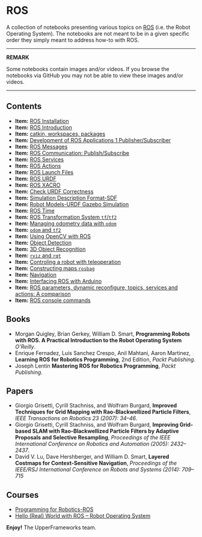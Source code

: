 # ROS

A collection of notebooks presenting various topics on <a href="http://www.ros.org/">ROS</a> (i.e. the Robot Operating System).
The notebooks are not meant to be in a given specific order they simply meant to address how-to with ROS. 

---
**REMARK**

Some notebooks contain images and/or videos. If you browse the notebooks via GitHub you may not be able to view these images and/or videos.

---

## Contents

- **Item:** <a href="ros_installation.md">ROS Installation</a>
- **Item:** <a href="ros_introduction.md">ROS Introduction</a>
- **Item:** <a href="catkin_workspace_packages.ipynb">catkin, workspaces, packages</a>
- **Item:** <a href="development_ros_applications_1_publisher_subscriber.ipynb">Development of ROS Applications 1 Publisher/Subscriber</a>
- **Item:** <a href="ros_messages.ipynb">ROS Messages</a>
- **Item:** <a href="ros_communication_publish_subscribe.ipynb">ROS Communication: Publish/Subscribe</a>
- **Item:** <a href="ros_services.ipynb">ROS Services</a>
- **Item:** <a href="ros_actions.ipynb">ROS Actions</a>
- **Item:** <a href="ros_launch_files.ipynb">ROS Launch Files</a>
- **Item:** <a href="robot_models_urdf.ipynb">ROS URDF</a>
- **Item:** <a href="ros_xacro.ipynb">ROS XACRO</a>
- **Item:** <a href="check_urdf_correctness.ipynb">Check URDF Correctness</a>
- **Item:** <a href="simulation_description_format_sdf.ipynb">Simulation Description Format-SDF</a>
- **Item:** <a href="robot_models_urdf_gazebo_simulation.ipynb">Robot Models-URDF Gazebo Simulation</a>
- **Item:** <a href="ros_time.ipynb">ROS Time</a>
- **Item:** <a href="transformation_system_tf_tf2.ipynb">ROS Transformation System ```tf```/```tf2```</a>
- **Item:** <a href="ros_odometry.ipynb">Managing odometry data with ```odom```</a>
- **Item:** <a href="ros_odom_and_tf2.ipynb">```odom``` and ```tf2```</a>
- **Item:** <a href="opencv_with_ros.ipynb">Using OpenCV with ROS</a>
- **Item:** <a href="object_detection.ipynb">Object Detection</a>
- **Item:** <a href="3d_object_recognition.ipynb">3D Object Recognition</a>
- **Item:** <a href="rviz_rqt.ipynb">```rviz``` and ```rqt```</a>
- **Item:** <a href="control_with_teleoperation.ipynb">Controling a robot with teleoperation</a>
- **Item:** <a href="constructing_maps.ipynb">Constructing maps ```rosbag```</a>
- **Item:** <a href="ros_navigation.ipynb">Navigation</a>
- **Item:** <a href="interface_ros_with_arduino.ipynb">Interfacing ROS with Arduino</a>
- **Item:** <a href="ros_parameters_dynamicreconfigure_topics_services_actions_comparison.ipynb">ROS parameters, dynamic reconfigure, topics, services and actions: A comparison</a>
- **Item:** <a href="ros_console_commands.ipynb">ROS console commands</a>

## Books

- Morgan Quigley, Brian Gerkey,  William D. Smart, **Programming Robots with ROS. A Practical Introduction to the Robot Operating System** _O'Reilly_.
- Enrique Fernadez, Luis Sanchez Crespo, Anil Mahtani, Aaron Martinez, **Learning ROS for Robotics Programming**, 2nd Edition, _Packt Publishing_.
- Joseph Lentin **Mastering ROS for Robotics Programming**, _Packt Publishing_.

## Papers

- Giorgio Grisetti, Cyrill Stachniss, and Wolfram Burgard, **Improved Techniques for Grid Mapping with Rao-Blackwellized Particle Filters**, _IEEE Transactions on Robotics 23 (2007): 34–46_.
- Giorgio Grisetti, Cyrill Stachniss, and Wolfram Burgard, **Improving Grid-based SLAM with Rao-Blackwellized Particle Filters by Adaptive Proposals and Selective Resampling**, _Proceedings of the IEEE International Conference on Robotics and Automation (2005): 2432–2437_.
- David V. Lu, Dave Hershberger, and William D. Smart, **Layered Costmaps for Context-Sensitive Navigation**, _Proceedings of the IEEE/RSJ International Conference on Robots and Systems (2014): 709–715_
	
## Courses
- <a href="http://www.rsl.ethz.ch/education-students/lectures/ros.html">Programming for Robotics-ROS</a>
- <a href="https://courses.edx.org/courses/course-v1:DelftX+ROS1x+3T2018/course/">Hello (Real) World with ROS – Robot Operating System</a>


**Enjoy!**
The UpperFrameworks team.

